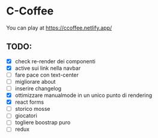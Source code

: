 # C-Coffee

You can play at https://ccoffee.netlify.app/

## TODO:

- [x] check re-render dei componenti
- [x] active sui link nella navbar
- [ ] fare pace con text-center
- [ ] migliorare about
- [ ] inserire changelog
- [x] ottimizzare manualmode in un unico punto di rendering
- [x] react forms
- [ ] storico mosse
- [ ] giocatori
- [ ] togliere boostrap puro
- [ ] redux
